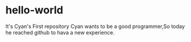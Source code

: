 # hello-world
It's Cyan's First repository
Cyan wants to be a good programmer,So today he reached github to
hava a new experience.
